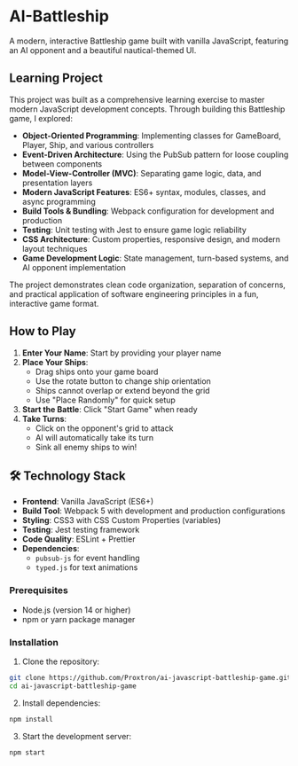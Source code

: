 # AI-Battleship

A modern, interactive Battleship game built with vanilla JavaScript, featuring an AI opponent and a beautiful nautical-themed UI.

## Learning Project

This project was built as a comprehensive learning exercise to master modern JavaScript development concepts. Through building this Battleship game, I explored:

- **Object-Oriented Programming**: Implementing classes for GameBoard, Player, Ship, and various controllers
- **Event-Driven Architecture**: Using the PubSub pattern for loose coupling between components
- **Model-View-Controller (MVC)**: Separating game logic, data, and presentation layers
- **Modern JavaScript Features**: ES6+ syntax, modules, classes, and async programming
- **Build Tools & Bundling**: Webpack configuration for development and production
- **Testing**: Unit testing with Jest to ensure game logic reliability
- **CSS Architecture**: Custom properties, responsive design, and modern layout techniques
- **Game Development Logic**: State management, turn-based systems, and AI opponent implementation

The project demonstrates clean code organization, separation of concerns, and practical application of software engineering principles in a fun, interactive game format.

## How to Play

1. **Enter Your Name**: Start by providing your player name
2. **Place Your Ships**: 
   - Drag ships onto your game board
   - Use the rotate button to change ship orientation
   - Ships cannot overlap or extend beyond the grid
   - Use "Place Randomly" for quick setup
3. **Start the Battle**: Click "Start Game" when ready
4. **Take Turns**: 
   - Click on the opponent's grid to attack
   - AI will automatically take its turn
   - Sink all enemy ships to win!

## 🛠️ Technology Stack

- **Frontend**: Vanilla JavaScript (ES6+)
- **Build Tool**: Webpack 5 with development and production configurations
- **Styling**: CSS3 with CSS Custom Properties (variables)
- **Testing**: Jest testing framework
- **Code Quality**: ESLint + Prettier
- **Dependencies**: 
  - `pubsub-js` for event handling
  - `typed.js` for text animations

### Prerequisites
- Node.js (version 14 or higher)
- npm or yarn package manager

### Installation

1. Clone the repository:
```bash
git clone https://github.com/Proxtron/ai-javascript-battleship-game.git
cd ai-javascript-battleship-game
```

2. Install dependencies:
```bash
npm install
```

3. Start the development server:
```bash
npm start
```

